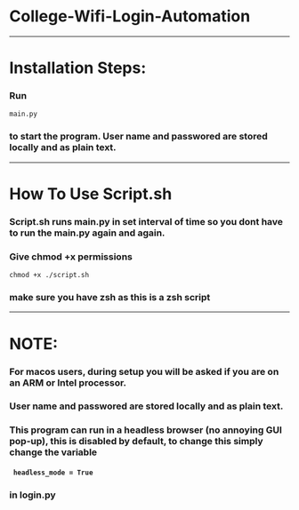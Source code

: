 # College-Wifi-Login-Automation
----------------------------------------------------------------------------------------------------------------------

# Installation Steps:
### Run 
```main.py```
### to start the program. User name and passwored are stored locally and as plain text.

----------------------------------------------------------------------------------------------------------------------

# How To Use Script.sh
### Script.sh runs main.py in set interval of time so you dont have to run the main.py again and again.
### Give chmod +x permissions
```
chmod +x ./script.sh
```
### make sure you have zsh as this is a zsh script

----------------------------------------------------------------------------------------------------------------------

# NOTE:
### For macos users, during setup you will be asked if you are on an ARM or Intel processor.
### User name and passwored are stored locally and as plain text.
### This program can run in a headless browser (no annoying GUI pop-up), this is disabled by default, to change this simply change the variable 
#### ``` headless_mode = True``` 
### in login.py
